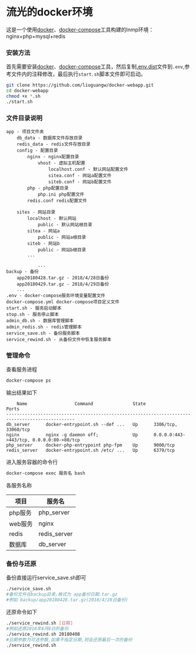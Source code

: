 # 流光的docker环境
这是一个使用[docker](https://www.docker.com/)、[docker-compose](https://github.com/docker/compose)工具构建的lnmp环境：nginx+php+mysql+redis

### 安装方法

首先需要安装[docker](https://www.docker.com/)、[docker-compose](https://github.com/docker/compose)工具，然后复制[.env.dist](.env.dist)文件到`.env`,参考文件内的注释修改，最后执行`start.sh`脚本文件即可启动。

```bash
git clone https://github.com/liuguangw/docker-webapp.git
cd docker-webapp
chmod +x *.sh
./start.sh
```

### 文件目录说明

```
app - 项目文件夹
	db_data - 数据库文件存放目录
	redis_data - redis文件存放目录
	config - 配置目录
		nginx - nginx配置目录
			vhost - 虚拟主机配置
				localhost.conf - 默认网站配置文件
				sitea.conf - 网站a配置文件
				siteb.conf - 网站b配置文件
		php - php配置目录
			php.ini php配置文件
		redis.conf redis配置文件
		
	sites - 网站目录
		localhost - 默认网站
			public - 默认网站根目录
		sitea - 网站a
			public - 网站a根目录
		siteb - 网站b
			public - 网站b根目录
		...

			...
backup - 备份
	app20180428.tar.gz - 2018/4/28日备份
	app20180429.tar.gz - 2018/4/29日备份
	...
.env - docker-compose服务环境变量配置文件
docker-compose.yml docker-compose项目定义文件
start.sh - 服务启动脚本
stop.sh - 服务停止脚本
admin_db.sh - 数据库管理脚本
admin_redis.sh - redis管理脚本
service_save.sh - 备份服务脚本
service_rewind.sh - 从备份文件中恢复服务脚本
```

### 管理命令

查看服务进程

```bash
docker-compose ps
```

输出结果如下

```
    Name                  Command               State                    Ports
------------------------------------------------------------------------------------------------
db_server      docker-entrypoint.sh --def ...   Up      3306/tcp, 33060/tcp
nginx          nginx -g daemon off;             Up      0.0.0.0:443->443/tcp, 0.0.0.0:80->80/tcp
php_server     docker-php-entrypoint php-fpm    Up      9000/tcp
redis_server   docker-entrypoint.sh /etc/ ...   Up      6379/tcp
```

进入服务容器的命令行

```bash
docker-compose exec 服务名 bash
```

各服务名称

| 项目    | 服务名        |
| ------- | ------------- |
| php服务 | php_server    |
| web服务 | nginx         |
| redis   | redis_server  |
| 数据库  | db_server     |

### 备份与还原

备份直接运行service_save.sh即可

```bash
./service_save.sh
#备份文件在backup目录,格式为 app备份日期.tar.gz
#例如 backup/app20180428.tar.gz(2018/4/28日备份)
```

还原命令如下

```bash
./service_rewind.sh [日期]
#例如还原2018年4月8日的备份
./service_rewind.sh 20180408
#日期参数为可选参数,如果不指定日期,则会还原最后一次的备份
./service_rewind.sh
```

